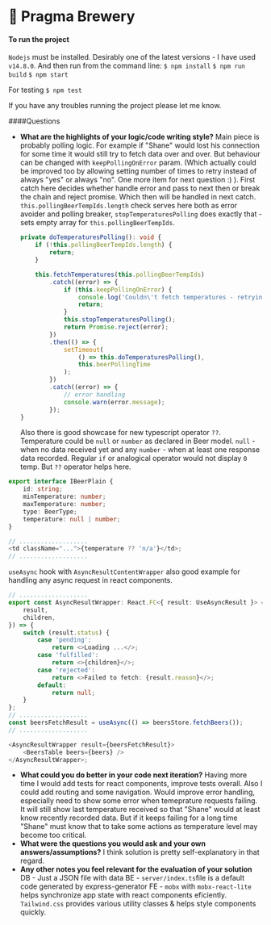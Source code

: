 # 🍻 Pragma Brewery

#### To run the project

`Nodejs` must be installed. Desirably one of the latest versions - I have used `v14.8.0`.
And then run from the command line:
`$ npm install`
`$ npm run build`
`$ npm start`

For testing
`$ npm test`

If you have any troubles running the project please let me know.

####Questions

-   **What are the highlights of your logic/code writing style?**
    Main piece is probably polling logic. For example if "Shane" would lost his connection for some time it would still try to fetch data over and over. But behaviour can be changed with `keepPollingOnError` param. (Which actually could be improved too by allowing setting number of times to retry instead of always "yes" or always "no". One more item for next question :) ).
    First catch here decides whether handle error and pass to next then or break the chain and reject promise. Which then will be handled in next catch.
    `this.pollingBeerTempIds.length` check serves here both as error avoider and polling breaker, `stopTemperaturesPolling` does exactly that - sets empty array for `this.pollingBeerTempIds`.

    ```typescript
    private doTemperaturesPolling(): void {
        if (!this.pollingBeerTempIds.length) {
            return;
        }

        this.fetchTemperatures(this.pollingBeerTempIds)
            .catch((error) => {
                if (this.keepPollingOnError) {
                    console.log('Couldn\'t fetch temperatures - retrying');
                    return;
                }
                this.stopTemperaturesPolling();
                return Promise.reject(error);
            })
            .then(() => {
                setTimeout(
                    () => this.doTemperaturesPolling(),
                    this.beerPollingTime
                );
            })
            .catch((error) => {
                // error handling
                console.warn(error.message);
            });
    }
    ```

    Also there is good showcase for new typescript operator `??`. Temperature could be `null` or `number` as declared in Beer model. `null` - when no data received yet and any `number` - when at least one response data recorded. Regular `if` or analogical operator would not display `0` temp. But `??` operator helps here.

```typescript
export interface IBeerPlain {
    id: string;
    minTemperature: number;
    maxTemperature: number;
    type: BeerType;
    temperature: null | number;
}

// ...................
<td className="...">{temperature ?? 'n/a'}</td>;
// ...................
```

`useAsync` hook with `AsyncResultContentWrapper` also good example for handling any async request in react components.

```typescript
// ...................
export const AsyncResultWrapper: React.FC<{ result: UseAsyncResult }> = ({
    result,
    children,
}) => {
    switch (result.status) {
        case 'pending':
            return <>Loading ...</>;
        case 'fulfilled':
            return <>{children}</>;
        case 'rejected':
            return <>Failed to fetch: {result.reason}</>;
        default:
            return null;
    }
};
// ...................
const beersFetchResult = useAsync(() => beersStore.fetchBeers());
// ...................

<AsyncResultWrapper result={beersFetchResult}>
    <BeersTable beers={beers} />
</AsyncResultWrapper>;
```

-   **What could you do better in your code next iteration?**
    Having more time I would add tests for react components, improve tests overall. Also I could add routing and some navigation.
    Would improve error handling, especially need to show some error when temeprature requests failing. It will still show last temperature received so that "Shane" would at least know recently recorded data. But if it keeps failing for a long time "Shane" must know that to take some actions as temperature level may become too critical.
-   **What were the questions you would ask and your own answers/assumptions?**
    I think solution is pretty self-explanatory in that regard.
-   **Any other notes you feel relevant for the evaluation of your solution**
    DB - Just a JSON file with data
    BE - `server/index.ts`file is a default code generated by express-generator
    FE - `mobx` with `mobx-react-lite` helps synchronize app state with react components eficiently. `Tailwind.css` provides various utility classes & helps style components quickly.
